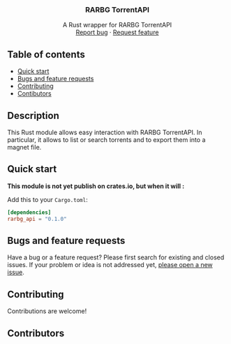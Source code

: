 <h3 align="center">RARBG TorrentAPI</h3>
<p align="center">
    A Rust wrapper for RARBG TorrentAPI
    <br>
    <a href="https://github.com/baptistecdr/rarbg_api/issues/new">Report bug</a>
    ·
    <a href="https://github.com/baptistecdr/rarbg_api/issues/new">Request feature</a>
</p>

## Table of contents
- [Quick start](#quick-start)
- [Bugs and feature requests](#bugs-and-feature-requests)
- [Contributing](#contributing)
- [Contibutors](#contributors)

## Description
This Rust module allows easy interaction with RARBG TorrentAPI.
In particular, it allows to list or search torrents and to export them into a magnet file.

## Quick start
**This module is not yet publish on crates.io, but when it will :**

Add this to your `Cargo.toml`:
```toml
[dependencies]
rarbg_api = "0.1.0"
```

## Bugs and feature requests
Have a bug or a feature request? Please first search for existing and closed issues. If your problem or idea is not addressed yet, [please open a new issue](https://github.com/baptistecdr/rarbg_api/issues).

## Contributing
Contributions are welcome!

## Contributors
